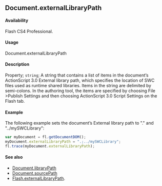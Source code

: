 ## Document.externalLibraryPath

#### Availability

Flash CS4 Professional.

#### Usage

Document.externalLibraryPath

#### Description

Property; `string`; A string that contains a list of items in the document’s ActionScript 3.0 External library path, which specifies the location of SWC files used as runtime shared libraries. Items in the string are delimited by semi-colons. In the authoring tool, the items are specified by choosing File >Publish Settings and then choosing ActionScript 3.0 Script Settings on the Flash tab.

#### Example

The following example sets the document’s External library path to "." and "../mySWCLibrary":

```javascript
var myDocument = fl.getDocumentDOM();
myDocument.externalLibraryPath = ".;../mySWCLibrary";
fl.trace(myDocument.externalLibraryPath);
```

#### See also

- [Document.libraryPath](../Document_object/Document99.md)
- [Document.sourcePath](../Document_object/Document36.md)
- [Flash.externalLibraryPath](../Flash_object/Flash23.md).
